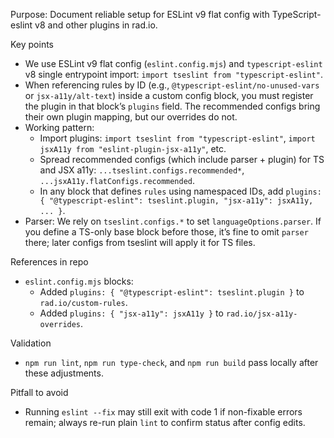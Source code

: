 Purpose: Document reliable setup for ESLint v9 flat config with TypeScript-eslint v8 and other plugins in rad.io.

Key points

- We use ESLint v9 flat config (`eslint.config.mjs`) and `typescript-eslint` v8 single entrypoint import: `import tseslint from "typescript-eslint"`.
- When referencing rules by ID (e.g., `@typescript-eslint/no-unused-vars` or `jsx-a11y/alt-text`) inside a custom config block, you must register the plugin in that block’s `plugins` field. The recommended configs bring their own plugin mapping, but our overrides do not.
- Working pattern:
  - Import plugins: `import tseslint from "typescript-eslint"`, `import jsxA11y from "eslint-plugin-jsx-a11y"`, etc.
  - Spread recommended configs (which include parser + plugin) for TS and JSX a11y: `...tseslint.configs.recommended*`, `...jsxA11y.flatConfigs.recommended`.
  - In any block that defines `rules` using namespaced IDs, add `plugins: { "@typescript-eslint": tseslint.plugin, "jsx-a11y": jsxA11y, ... }`.
- Parser: We rely on `tseslint.configs.*` to set `languageOptions.parser`. If you define a TS-only base block before those, it’s fine to omit `parser` there; later configs from tseslint will apply it for TS files.

References in repo

- `eslint.config.mjs` blocks:
  - Added `plugins: { "@typescript-eslint": tseslint.plugin }` to `rad.io/custom-rules`.
  - Added `plugins: { "jsx-a11y": jsxA11y }` to `rad.io/jsx-a11y-overrides`.

Validation

- `npm run lint`, `npm run type-check`, and `npm run build` pass locally after these adjustments.

Pitfall to avoid

- Running `eslint --fix` may still exit with code 1 if non-fixable errors remain; always re-run plain `lint` to confirm status after config edits.
